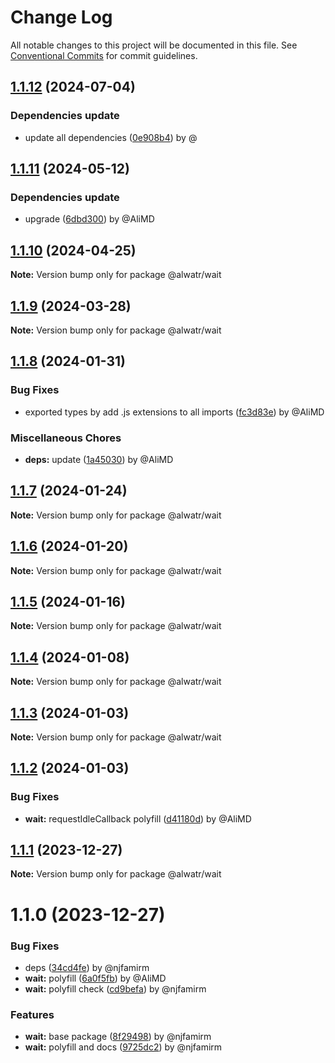 # Change Log

All notable changes to this project will be documented in this file.
See [Conventional Commits](https://conventionalcommits.org) for commit guidelines.

## [1.1.12](https://github.com/Alwatr/nanolib/compare/@alwatr/wait@1.1.11...@alwatr/wait@1.1.12) (2024-07-04)

### Dependencies update

* update all dependencies ([0e908b4](https://github.com/Alwatr/nanolib/commit/0e908b476a6b976ec2447f864c8cafcbb8a0f099)) by @

## [1.1.11](https://github.com/Alwatr/nanolib/compare/@alwatr/wait@1.1.10...@alwatr/wait@1.1.11) (2024-05-12)

### Dependencies update

* upgrade ([6dbd300](https://github.com/Alwatr/nanolib/commit/6dbd300642c9bcc9e7d0b281e244bf1b06eb1c38)) by @AliMD

## [1.1.10](https://github.com/Alwatr/nanolib/compare/@alwatr/wait@1.1.9...@alwatr/wait@1.1.10) (2024-04-25)

**Note:** Version bump only for package @alwatr/wait

## [1.1.9](https://github.com/Alwatr/nanolib/compare/@alwatr/wait@1.1.8...@alwatr/wait@1.1.9) (2024-03-28)

**Note:** Version bump only for package @alwatr/wait

## [1.1.8](https://github.com/Alwatr/nanolib/compare/@alwatr/wait@1.1.7...@alwatr/wait@1.1.8) (2024-01-31)

### Bug Fixes

* exported types by add .js extensions to all imports ([fc3d83e](https://github.com/Alwatr/nanolib/commit/fc3d83e8f375da97ba276314b2e6966aa82c9b3f)) by @AliMD

### Miscellaneous Chores

* **deps:** update ([1a45030](https://github.com/Alwatr/nanolib/commit/1a450305440b710a300787d4ca24b1ed8c6a39d7)) by @AliMD

## [1.1.7](https://github.com/Alwatr/nanolib/compare/@alwatr/wait@1.1.6...@alwatr/wait@1.1.7) (2024-01-24)

**Note:** Version bump only for package @alwatr/wait

## [1.1.6](https://github.com/Alwatr/nanolib/compare/@alwatr/wait@1.1.5...@alwatr/wait@1.1.6) (2024-01-20)

**Note:** Version bump only for package @alwatr/wait

## [1.1.5](https://github.com/Alwatr/nanolib/compare/@alwatr/wait@1.1.4...@alwatr/wait@1.1.5) (2024-01-16)

**Note:** Version bump only for package @alwatr/wait

## [1.1.4](https://github.com/Alwatr/nanolib/compare/@alwatr/wait@1.1.3...@alwatr/wait@1.1.4) (2024-01-08)

**Note:** Version bump only for package @alwatr/wait

## [1.1.3](https://github.com/Alwatr/nanolib/compare/@alwatr/wait@1.1.2...@alwatr/wait@1.1.3) (2024-01-03)

**Note:** Version bump only for package @alwatr/wait

## [1.1.2](https://github.com/Alwatr/nanolib/compare/@alwatr/wait@1.1.1...@alwatr/wait@1.1.2) (2024-01-03)

### Bug Fixes

- **wait:** requestIdleCallback polyfill ([d41180d](https://github.com/Alwatr/nanolib/commit/d41180dc2f0c313eb86f05f60050e57e891897c3)) by @AliMD

## [1.1.1](https://github.com/Alwatr/nanolib/compare/@alwatr/wait@1.1.0...@alwatr/wait@1.1.1) (2023-12-27)

**Note:** Version bump only for package @alwatr/wait

# 1.1.0 (2023-12-27)

### Bug Fixes

- deps ([34cd4fe](https://github.com/Alwatr/nanolib/commit/34cd4fead81b309765144a24add67e3f63bca127)) by @njfamirm
- **wait:** polyfill ([6a0f5fb](https://github.com/Alwatr/nanolib/commit/6a0f5fb5f0ae369d832760c026c26428689d258d)) by @AliMD
- **wait:** polyfill check ([cd9befa](https://github.com/Alwatr/nanolib/commit/cd9befa0ae01090016eb16befc08d1ce17ba881d)) by @njfamirm

### Features

- **wait:** base package ([8f29498](https://github.com/Alwatr/nanolib/commit/8f294983f9250e1ec8fb60dce72347f9586c561b)) by @njfamirm
- **wait:** polyfill and docs ([9725dc2](https://github.com/Alwatr/nanolib/commit/9725dc2cfa4d70fb5dac8a2816f986ad00c4f43f)) by @njfamirm
